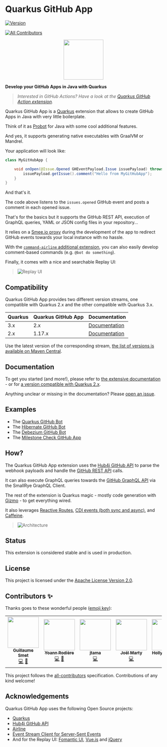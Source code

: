 # Quarkus GitHub App

[![Version](https://img.shields.io/maven-central/v/io.quarkiverse.githubapp/quarkus-github-app?logo=apache-maven&style=for-the-badge)](https://search.maven.org/artifact/io.quarkiverse.githubapp/quarkus-github-app)
<!-- ALL-CONTRIBUTORS-BADGE:START - Do not remove or modify this section -->
[![All Contributors](https://img.shields.io/badge/all_contributors-6-orange.svg?style=for-the-badge)](#contributors-)
<!-- ALL-CONTRIBUTORS-BADGE:END -->

<p align="center"><img src="https://design.jboss.org/quarkus/bot/final/images/quarkusbot_full.svg" width="128" height="128" /></p>

**Develop your GitHub Apps in Java with Quarkus**

> _Interested in GitHub Actions? Have a look at the [Quarkus GitHub Action extension](https://github.com/quarkiverse/quarkus-github-action/)._

Quarkus GitHub App is a [Quarkus](https://quarkus.io) extension
that allows to create GitHub Apps in Java with very little boilerplate.

Think of it as [Probot](https://probot.github.io) for Java with some cool additional features.

And yes, it supports generating native executables with GraalVM or Mandrel.

Your application will look like:

```java
class MyGitHubApp {

	void onOpen(@Issue.Opened GHEventPayload.Issue issuePayload) throws IOException {
		issuePayload.getIssue().comment("Hello from MyGitHubApp");
	}
}
```

And that's it.

The code above listens to the `issues.opened` GitHub event and posts a comment in each opened issue.

That's for the basics but it supports the GitHub REST API, execution of GraphQL queries, YAML or JSON config files in your repository...

It relies on a [Smee.io proxy](https://smee.io) during the development of the app to redirect GitHub events towards your local instance with no hassle.

With the [`command-airline` additional extension](https://quarkiverse.github.io/quarkiverse-docs/quarkus-github-app/dev/commands.html), you can also easily develop comment-based commands (e.g. `@bot do something`).

Finally, it comes with a nice and searchable Replay UI:

> ![Replay UI](/docs/modules/ROOT/assets/images/replay-ui.png?raw=true "Replay UI")

## Compatibility

Quarkus GitHub App provides two different version streams, one compatible with Quarkus 2.x and the other compatible with Quarkus 3.x.

| Quarkus | Quarkus GitHub App | Documentation                                                                                     |
|---------|--------------------|---------------------------------------------------------------------------------------------------|
| 3.x     | 2.x                | [Documentation](https://docs.quarkiverse.io/quarkus-github-app/dev/index.html) |
| 2.x     | 1.17.x             | [Documentation](https://docs.quarkiverse.io/quarkus-github-app/1.x/index.html) |

Use the latest version of the corresponding stream, [the list of versions is available on Maven Central](https://search.maven.org/artifact/io.quarkiverse.githubapp/quarkus-github-app).

## Documentation

To get you started (and more!), please refer to [the extensive documentation](https://quarkiverse.github.io/quarkiverse-docs/quarkus-github-app/dev/index.html) - or for [a version compatible with Quarkus 2.x](https://quarkiverse.github.io/quarkiverse-docs/quarkus-github-app/1.x/index.html).

Anything unclear or missing in the documentation? Please [open an issue](https://github.com/quarkiverse/quarkus-github-app/issues/new).

## Examples

* The [Quarkus GitHub Bot](https://github.com/quarkusio/quarkus-github-bot)
* The [Hibernate GitHub Bot](https://github.com/hibernate/hibernate-github-bot)
* The [Debezium GitHub Bot](https://github.com/debezium/debezium-github-bot)
* The [Milestone Check GitHub App](https://github.com/scholzj/milestone-check)

## How?

The Quarkus GitHub App extension uses the [Hub4j GitHub API](https://github.com/hub4j/github-api)
to parse the webhook payloads and handle the [GitHub REST API](https://docs.github.com/en/rest) calls.

It can also execute GraphQL queries towards the [GitHub GraphQL API](https://docs.github.com/en/graphql) via the SmallRye GraphQL Client.

The rest of the extension is Quarkus magic - mostly code generation with [Gizmo](https://github.com/quarkusio/gizmo/) -
to get everything wired.

It also leverages [Reactive Routes](https://quarkus.io/guides/reactive-routes),
[CDI events (both sync and async)](https://quarkus.io/guides/cdi#events-and-observers),
and [Caffeine](https://quarkus.io/guides/cache).

> ![Architecture](/docs/modules/ROOT/assets/images/architecture.png?raw=true "Architecture")

## Status

This extension is considered stable and is used in production.

## License

This project is licensed under the [Apache License Version 2.0](./LICENSE.txt).

## Contributors ✨

Thanks goes to these wonderful people ([emoji key](https://allcontributors.org/docs/en/emoji-key)):

<!-- ALL-CONTRIBUTORS-LIST:START - Do not remove or modify this section -->
<!-- prettier-ignore-start -->
<!-- markdownlint-disable -->
<table>
  <tbody>
    <tr>
      <td align="center"><a href="https://github.com/gsmet/"><img src="https://avatars1.githubusercontent.com/u/1279749?v=4?s=100" width="100px;" alt=""/><br /><sub><b>Guillaume Smet</b></sub></a><br /><a href="https://github.com/quarkiverse/quarkus-github-app/commits?author=gsmet" title="Code">💻</a> <a href="#maintenance-gsmet" title="Maintenance">🚧</a></td>
      <td align="center"><a href="https://github.com/yrodiere"><img src="https://avatars1.githubusercontent.com/u/412878?v=4?s=100" width="100px;" alt=""/><br /><sub><b>Yoann Rodière</b></sub></a><br /><a href="https://github.com/quarkiverse/quarkus-github-app/commits?author=yrodiere" title="Code">💻</a> <a href="#maintenance-yrodiere" title="Maintenance">🚧</a></td>
      <td align="center"><a href="https://github.com/jtama"><img src="https://avatars.githubusercontent.com/u/39991688?v=4?s=100" width="100px;" alt=""/><br /><sub><b>jtama</b></sub></a><br /><a href="https://github.com/quarkiverse/quarkus-github-app/commits?author=jtama" title="Code">💻</a></td>
      <td align="center"><a href="https://github.com/joelmarty"><img src="https://avatars.githubusercontent.com/u/134835?v=4?s=100" width="100px;" alt=""/><br /><sub><b>Joël Marty</b></sub></a><br /><a href="https://github.com/quarkiverse/quarkus-github-app/commits?author=joelmarty" title="Code">💻</a></td>
      <td align="center"><a href="https://hollycummins.com"><img src="https://avatars.githubusercontent.com/u/11509290?v=4?s=100" width="100px;" alt=""/><br /><sub><b>Holly Cummins</b></sub></a><br /><a href="https://github.com/quarkiverse/quarkus-github-app/commits?author=holly-cummins" title="Code">💻</a></td>
      <td align="center"><a href="https://stackoverflow.com/users/1392277/lppedd"><img src="https://avatars.githubusercontent.com/u/19871649?v=4?s=100" width="100px;" alt=""/><br /><sub><b>Edoardo Luppi</b></sub></a><br /><a href="https://github.com/quarkiverse/quarkus-github-app/issues?q=author%3Alppedd" title="Bug reports">🐛</a></td>
    </tr>
  </tbody>
</table>

<!-- markdownlint-restore -->
<!-- prettier-ignore-end -->

<!-- ALL-CONTRIBUTORS-LIST:END -->

This project follows the [all-contributors](https://github.com/all-contributors/all-contributors) specification. Contributions of any kind welcome!

## Acknowledgements

Quarkus GitHub App uses the following Open Source projects:

* [Quarkus](https://quarkus.io)
* [Hub4j GitHub API](https://github.com/hub4j/github-api)
* [Airline](https://rvesse.github.io/airline/)
* [Event Stream Client for Server-Sent Events](https://github.com/LupCode/java-sse-client)
* And for the Replay UI: [Fomantic UI](https://fomantic-ui.com), [Vue.js](https://vuejs.org) and [jQuery](https://jquery.com)
